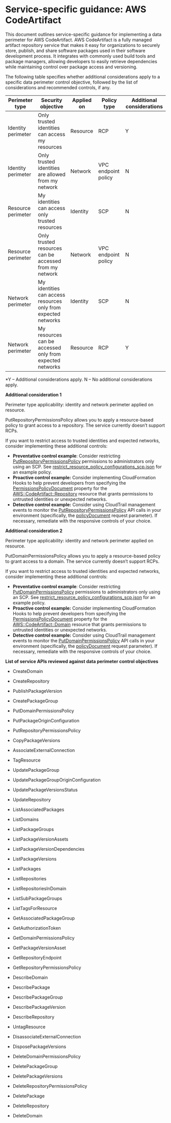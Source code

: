 
# Service-specific guidance: AWS CodeArtifact


This document outlines service-specific guidance for implementing a data perimeter for AWS CodeArtifact. 
AWS CodeArtifact is a fully managed artifact repository service that makes it easy for organizations to securely store, publish, and share software packages used in their software development process. It integrates with commonly used build tools and package managers, allowing developers to easily retrieve dependencies while maintaining control over package access and versioning.


The following table specifies whether additional considerations apply to a specific data perimeter control objective, followed by the list of considerations and recommended controls, if any.

| Perimeter type | Security objective | Applied on | Policy type | Additional considerations |
|----------------|-------------------|------------|-------------|------------------------|
| Identity perimeter | Only trusted identities can access my resources | Resource | RCP | Y |
| Identity perimeter | Only trusted identities are allowed from my network | Network | VPC endpoint policy | N |
| Resource perimeter | My identities can access only trusted resources | Identity | SCP | N |
| Resource perimeter | Only trusted resources can be accessed from my network | Network | VPC endpoint policy | N |
| Network perimeter | My identities can access resources only from expected networks | Identity | SCP | N |
| Network perimeter | My resources can be accessed only from expected networks | Resource | RCP | Y |

*Y – Additional considerations apply. N – No additional considerations apply.
 



**Additional consideration 1**

Perimeter type applicability: identity and network perimeter applied on resource.
        
PutRepositoryPermissionsPolicy allows you to apply a resource-based policy to grant access to a repository. The service currently doesn’t support RCPs.


If you want to restrict access to trusted identities and expected networks, consider implementing these additional controls:

* **Preventative control example**: Consider restricting [PutRepositoryPermissionsPolicy](https://docs.aws.amazon.com/codeartifact/latest/APIReference/API_PutRepositoryPermissionsPolicy.html) permissions to administrators only using an SCP. See [restrict_resource_policy_configurations_scp.json](../service_control_policies/service_specific_controls/restrict_resource_policy_configurations_scp.json) for an example policy.
* **Proactive control example:** Consider implementing CloudFormation Hooks to help prevent developers from specifying the [PermissionsPolicyDocument](https://docs.aws.amazon.com/AWSCloudFormation/latest/TemplateReference/aws-resource-codeartifact-repository.html#cfn-codeartifact-repository-permissionspolicydocument) property for the [AWS::CodeArtifact::Repository](https://docs.aws.amazon.com/AWSCloudFormation/latest/TemplateReference/aws-resource-codeartifact-repository.html) resource that grants permissions to untrusted identities or unexpected networks. 
* **Detective control example:** Consider using CloudTrail management events to monitor the [PutRepositoryPermissionsPolicy](https://docs.aws.amazon.com/codeartifact/latest/APIReference/API_PutRepositoryPermissionsPolicy.html) API calls in your environment (specifically, the [policyDocument](https://docs.aws.amazon.com/codeartifact/latest/APIReference/API_PutRepositoryPermissionsPolicy.html#codeartifact-PutRepositoryPermissionsPolicy-request-policyDocument) request parameter). If necessary, remediate with the responsive controls of your choice.



**Additional consideration 2**

Perimeter type applicability: identity and network perimeter applied on resource.
        
PutDomainPermissionsPolicy allows you to apply a resource-based policy to grant access to a domain. The service currently doesn’t support RCPs.


If you want to restrict access to trusted identities and expected networks, consider implementing these additional controls:

* **Preventative control example**: Consider restricting [PutDomainPermissionsPolicy](https://docs.aws.amazon.com/codeartifact/latest/APIReference/API_PutDomainPermissionsPolicy.html) permissions to administrators only using an SCP. See [restrict_resource_policy_configurations_scp.json](../service_control_policies/service_specific_controls/restrict_resource_policy_configurations_scp.json) for an example policy.
* **Proactive control example:** Consider implementing CloudFormation Hooks to help prevent developers from specifying the [PermissionsPolicyDocument](https://docs.aws.amazon.com/AWSCloudFormation/latest/TemplateReference/aws-resource-codeartifact-domain.html#cfn-codeartifact-domain-permissionspolicydocument) property for the [AWS::CodeArtifact::Domain](https://docs.aws.amazon.com/AWSCloudFormation/latest/TemplateReference/aws-resource-codeartifact-domain.html) resource that grants permissions to untrusted identities or unexpected networks. 
* **Detective control example:** Consider using CloudTrail management events to monitor the [PutDomainPermissionsPolicy](https://docs.aws.amazon.com/codeartifact/latest/APIReference/API_PutDomainPermissionsPolicy.html) API calls in your environment (specifically, the [policyDocument](https://docs.aws.amazon.com/codeartifact/latest/APIReference/API_PutDomainPermissionsPolicy.html#codeartifact-PutDomainPermissionsPolicy-request-policyDocument) request parameter). If necessary, remediate with the responsive controls of your choice. 


**List of service APIs reviewed against data perimeter control objectives**

* CreateDomain

* CreateRepository

* PublishPackageVersion

* CreatePackageGroup

* PutDomainPermissionsPolicy

* PutPackageOriginConfiguration

* PutRepositoryPermissionsPolicy

* CopyPackageVersions

* AssociateExternalConnection

* TagResource

* UpdatePackageGroup

* UpdatePackageGroupOriginConfiguration

* UpdatePackageVersionsStatus

* UpdateRepository

* ListAssociatedPackages

* ListDomains

* ListPackageGroups

* ListPackageVersionAssets

* ListPackageVersionDependencies

* ListPackageVersions

* ListPackages

* ListRepositories

* ListRepositoriesInDomain

* ListSubPackageGroups

* ListTagsForResource

* GetAssociatedPackageGroup

* GetAuthorizationToken

* GetDomainPermissionsPolicy

* GetPackageVersionAsset

* GetRepositoryEndpoint

* GetRepositoryPermissionsPolicy

* DescribeDomain

* DescribePackage

* DescribePackageGroup

* DescribePackageVersion

* DescribeRepository

* UntagResource

* DisassociateExternalConnection

* DisposePackageVersions

* DeleteDomainPermissionsPolicy

* DeletePackageGroup

* DeletePackageVersions

* DeleteRepositoryPermissionsPolicy

* DeletePackage

* DeleteRepository

* DeleteDomain


